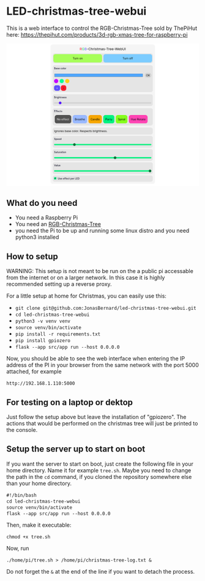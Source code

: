 # LED-christmas-tree-webui

This is a web interface to control the 
RGB-Christmas-Tree sold by ThePiHut here:
https://thepihut.com/products/3d-rgb-xmas-tree-for-raspberry-pi

![Screenshot from 2024-12-11 02-27-30.png](./Screenshot%20from%202024-12-11%2002-27-30.png)

## What do you need

- You need a Raspberry Pi
- You need an [RGB-Christmas-Tree](https://thepihut.com/products/3d-rgb-xmas-tree-for-raspberry-pi)
- you need the Pi to be up and running some linux distro and you need python3 installed

## How to setup

WARNING: This setup is not meant to be run on
the a public pi accessable from the internet or on a larger network. In this case
it is highly recommended setting up a reverse proxy.

For a little setup at home for Christmas, you can
easily use this:

- `git clone git@github.com:JonasBernard/led-christmas-tree-webui.git`
- `cd led-christmas-tree-webui`
- `python3 -v venv venv`
- `source venv/bin/activate`
- `pip install -r requirements.txt`
- `pip install gpiozero`
- `flask --app src/app run --host 0.0.0.0`

Now, you should be able to see the web interface
when entering the IP address of the PI in your
browser from the same network with the port 5000 attached, for example

```
http://192.168.1.110:5000
```

## For testing on a laptop or dektop

Just follow the setup above but leave the installation
of "gpiozero". The actions that would be performed on
the christmas tree will just be printed to the console.

## Setup the server up to start on boot

If you want the server to start on boot, just create the following file in your home directory.
Name it for example `tree.sh`. Maybe you need to change
the path in the `cd` command, if you cloned the
repository somewhere else than your home directory.

```
#!/bin/bash
cd led-christmas-tree-webui
source venv/bin/activate
flask --app src/app run --host 0.0.0.0
```

Then, make it executable:

```
chmod +x tree.sh
```

Now, run

```
./home/pi/tree.sh > /home/pi/christmas-tree-log.txt &
```

Do not forget the `&` at the end of the line if you want to detach the process.
